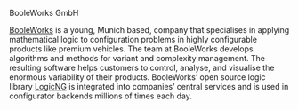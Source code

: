 BooleWorks GmbH

[BooleWorks](https://www.booleworks.com) is a young, Munich based, company that specialises in applying mathematical logic to configuration problems in highly configurable products like premium vehicles. The team at BooleWorks develops algorithms and methods for variant and complexity management. The resulting software helps customers to control, analyse, and visualise the enormous variability of their products. BooleWorks’ open source logic library [LogicNG](https://github.com/logic-ng/LogicNG) is integrated into companies’ central services and is used in configurator backends millions of times each day.
